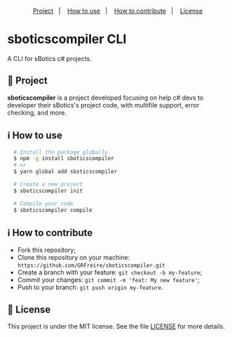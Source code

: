 <p align="center">
 <a href="#project">Project</a>&nbsp;&nbsp;&nbsp;|&nbsp;&nbsp;&nbsp;
  <a href="#information_source-how-to-use">How to use</a>&nbsp;&nbsp;&nbsp;|&nbsp;&nbsp;&nbsp;
  <a href="#information_source-how-to-contribute">How to contribute</a>&nbsp;&nbsp;&nbsp;|&nbsp;&nbsp;&nbsp;
  <a href="#memo-license">License</a>
</p>

# sboticscompiler CLI

A CLI for sBotics c# projects.

## 🚀 Project
**sboticscompiler** is a project developed focusing on help c# devs to developer their sBotics's project code, with multifile support, error checking, and more.

## :information_source: How to use
```bash
  # Install the package globally
  $ npm -g install sboticscompiler
  # or
  $ yarn global add sboticscompiler

  # Create a new project
  $ sboticscompiler init

  # Compile your code
  $ sboticscompiler compile
```

## :information_source: How to contribute
- Fork this repository;
- Clone this repository on your machine: `` https://github.com/GRFreire/sboticscompiler.git ``
- Create a branch with your feature: `` git checkout -b my-feature ``;
- Commit your changes: `` git commit -m 'feat: My new feature' ``;
- Push to your branch: `` git push origin my-feature ``.

## :memo: License
This project is under the MIT license. See the file [LICENSE](LICENSE) for more details.